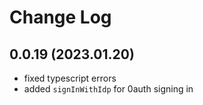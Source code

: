 # Change Log

## 0.0.19 (2023.01.20)

* fixed typescript errors
* added `signInWithIdp` for 0auth signing in